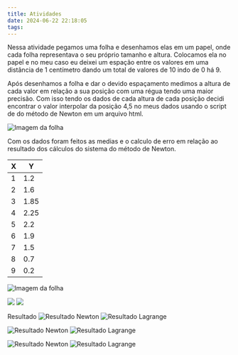 ```yaml
---
title: Atividades
date: 2024-06-22 22:18:05
tags:
---
```


Nessa atividade pegamos uma folha e desenhamos elas em um papel, onde cada folha
representava o seu próprio tamanho e altura. Colocamos ela no papel e no meu caso eu deixei um espação entre os valores em uma distância de 1 centímetro dando um total de valores de 10 indo de 0 há 9.

Após desenhamos a folha e dar o devido espaçamento medimos a altura de cada valor em relação a sua posição com uma régua tendo uma maior precisão. Com isso tendo os dados de cada altura de cada posição decidi encontrar o valor interpolar da posição 4,5 no meus dados usando o script de do método de Newton em um arquivo html. 

![Imagem da folha](/images/folha.png)

Com os dados foram feitos as medias e o calculo de erro em relação ao resultado dos cálculos do sistema do método de Newton.

<!-- more -->

| X   | Y   |
|-----|-----|
| 1   | 1.2 |
| 2   | 1.6 |
| 3   | 1.85 |
| 4   | 2.25 |
| 5   | 2.2 |
| 6   | 1.9 |
| 7   | 1.5 |
| 8   | 0.7 |
| 9   | 0.2 |

![Imagem da folha](/images/contaFolha.png)


![](/images/Lista1.png)
![](/images/Lista2.png)

Resultado
![Resultado Newton](/images/Newton1.png)
![Resultado Lagrange](/images/Lagrange1.png)

![Resultado Newton](/images/Newton2.png)
![Resultado Lagrange](/images/Lagrange2.png)

![Resultado Newton](/images/Newton3.png)
![Resultado Lagrange](/images/Lagrange3.png)